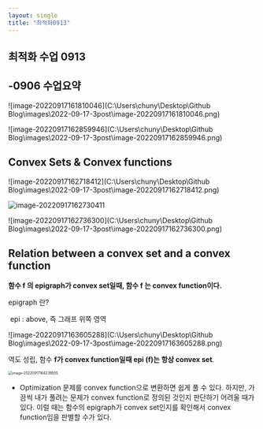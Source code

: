 ```yaml
---
layout: single
title: "최적화0913"
---
```

## 최적화 수업 0913

## -0906 수업요약



![image-20220917161810046](C:\Users\chuny\Desktop\Github Blog\images\2022-09-17-3post\image-20220917161810046.png)

![image-20220917162859946](C:\Users\chuny\Desktop\Github Blog\images\2022-09-17-3post\image-20220917162859946.png)



## Convex Sets & Convex functions

![image-20220917162718412](C:\Users\chuny\Desktop\Github Blog\images\2022-09-17-3post\image-20220917162718412.png)



<img src="C:\Users\chuny\Desktop\Github Blog\images\2022-09-17-3post\image-20220917162730411.png" alt="image-20220917162730411"  />

![image-20220917162736300](C:\Users\chuny\Desktop\Github Blog\images\2022-09-17-3post\image-20220917162736300.png)



## Relation between a convex set and a convex function

**함수 f 의 epigraph가 convex set일때, 함수 f 는 convex function이다.**

epigraph 란? 

​	epi : above, 즉 그래프 위쪽 영역

![image-20220917163605288](C:\Users\chuny\Desktop\Github Blog\images\2022-09-17-3post\image-20220917163605288.png)



역도 성립, 함수 **f가 convex function일때 epi (f)는 항상 convex set**.



<img src="C:\Users\chuny\Desktop\Github Blog\images\2022-09-17-3post\image-20220917164239555.png" alt="image-20220917164239555" style="zoom: 50%;" />



- Optimization 문제를 convex function으로 변환하면 쉽게 풀 수 있다. 하지만, 가끔씩 내가 풀려는 문제가 convex function로 정의된 것인지 판단하기 어려울 때가 있다. 이럴 때는 함수의 epigraph가 convex set인지를 확인해서 convex function임을 판별할 수가 있다.











